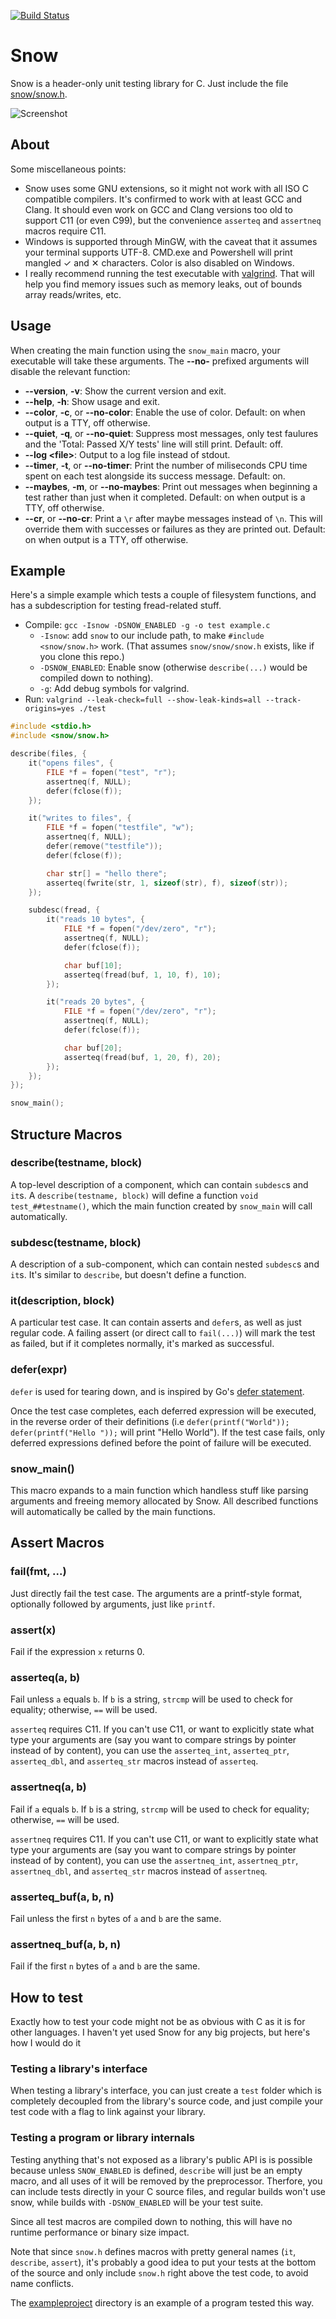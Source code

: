 [![Build Status](https://travis-ci.org/mortie/snow.svg?branch=master)](https://travis-ci.org/mortie/snow)

# Snow

Snow is a header-only unit testing library for C. Just include the file
[snow/snow.h](https://github.com/mortie/snow/blob/v1.2.0/snow/snow.h).

![Screenshot](https://raw.githubusercontent.com/mortie/snow/master/img/screenshot.png)

## About

Some miscellaneous points:

* Snow uses some GNU extensions, so it might not work with all
  ISO C compatible compilers. It's confirmed to work with at least GCC and
  Clang. It should even work on GCC and Clang versions too old to support C11
  (or even C99), but the convenience `asserteq` and `assertneq` macros require
  C11.
* Windows is supported through MinGW, with the caveat that it assumes your
  terminal supports UTF-8. CMD.exe and Powershell will print mangled ✓ and ✕
  characters. Color is also disabled on Windows.
* I really recommend running the test executable with
  [valgrind](http://valgrind.org/). That will help you find memory issues such
  as memory leaks, out of bounds array reads/writes, etc.

## Usage

When creating the main function using the `snow_main` macro, your executable
will take these arguments. The **--no-** prefixed arguments will disable the
relevant function:

* **--version**, **-v**: Show the current version and exit.
* **--help**, **-h**: Show usage and exit.
* **--color**, **-c**, or **--no-color**: Enable the use of color.
  Default: on when output is a TTY, off otherwise.
* **--quiet**, **-q**, or **--no-quiet**: Suppress most messages, only test faulures
  and the 'Total: Passed X/Y tests' line will still print.
  Default: off.
* **--log \<file\>**: Output to a log file instead of stdout.
* **--timer**, **-t**, or **--no-timer**: Print the number of miliseconds CPU time
  spent on each test alongside its success message.
  Default: on.
* **--maybes**, **-m**, or **--no-maybes**: Print out messages when beginning a test
  rather than just when it completed.
  Default: on when output is a TTY, off otherwise.
* **--cr**, or **--no-cr**: Print a `\r` after maybe messages instead of `\n`. This
  will override them with successes or failures as they are printed out.
  Default: on when output is a TTY, off otherwise.

## Example

Here's a simple example which tests a couple of filesystem functions, and has a
subdescription for testing fread-related stuff.

* Compile: `gcc -Isnow -DSNOW_ENABLED -g -o test example.c`
	* `-Isnow`: add `snow` to our include path, to make `#include <snow/snow.h>`
	  work. (That assumes `snow/snow/snow.h` exists, like if you clone this repo.)
	* `-DSNOW_ENABLED`: Enable snow (otherwise `describe(...)` would be
	  compiled down to nothing).
	* `-g`: Add debug symbols for valgrind.
* Run: `valgrind --leak-check=full --show-leak-kinds=all --track-origins=yes ./test`

``` C
#include <stdio.h>
#include <snow/snow.h>

describe(files, {
	it("opens files", {
		FILE *f = fopen("test", "r");
		assertneq(f, NULL);
		defer(fclose(f));
	});

	it("writes to files", {
		FILE *f = fopen("testfile", "w");
		assertneq(f, NULL);
		defer(remove("testfile"));
		defer(fclose(f));

		char str[] = "hello there";
		asserteq(fwrite(str, 1, sizeof(str), f), sizeof(str));
	});

	subdesc(fread, {
		it("reads 10 bytes", {
			FILE *f = fopen("/dev/zero", "r");
			assertneq(f, NULL);
			defer(fclose(f));

			char buf[10];
			asserteq(fread(buf, 1, 10, f), 10);
		});

		it("reads 20 bytes", {
			FILE *f = fopen("/dev/zero", "r");
			assertneq(f, NULL);
			defer(fclose(f));

			char buf[20];
			asserteq(fread(buf, 1, 20, f), 20);
		});
	});
});

snow_main();
```

## Structure Macros

### describe(testname, block)

A top-level description of a component, which can contain `subdesc`s and `it`s.
A `describe(testname, block)` will define a function `void test_##testname()`,
which the main function created by `snow_main` will call automatically.

### subdesc(testname, block)

A description of a sub-component, which can contain nested `subdesc`s and
`it`s. It's similar to `describe`, but doesn't define a function.

### it(description, block)

A particular test case. It can contain asserts and `defer`s, as well as just
regular code. A failing assert (or direct call to `fail(...)`) will mark the
test as failed, but if it completes normally, it's marked as successful.

### defer(expr)

`defer` is used for tearing down, and is inspired by Go's [defer
statement](https://gobyexample.com/defer).

Once the test case completes, each deferred expression will be executed, in the
reverse order of their definitions (i.e `defer(printf("World"));
defer(printf("Hello "));` will print "Hello World"). If the test case fails,
only deferred expressions defined before the point of failure will be executed.

### snow\_main()

This macro expands to a main function which handless stuff like parsing
arguments and freeing memory allocated by Snow. All described functions will
automatically be called by the main functions.

## Assert Macros

### fail(fmt, ...)

Just directly fail the test case. The arguments are a printf-style format,
optionally followed by arguments, just like `printf`.

### assert(x)

Fail if the expression `x` returns 0.

### asserteq(a, b)

Fail unless `a` equals `b`. If `b` is a string, `strcmp` will be used to check
for equality; otherwise, `==` will be used.

`asserteq` requires C11.
If you can't use C11, or want to explicitly state what type your arguments are
(say you want to compare strings by pointer instead of by content), you
can use the `asserteq_int`, `asserteq_ptr`, `asserteq_dbl`, and `asserteq_str`
macros instead of `asserteq`.

### assertneq(a, b)

Fail if `a` equals `b`. If `b` is a string, `strcmp` will be used to check
for equality; otherwise, `==` will be used.

`assertneq` requires C11.
If you can't use C11, or want to explicitly state what type your arguments are
(say you want to compare strings by pointer instead of by content), you
can use the `assertneq_int`, `assertneq_ptr`, `assertneq_dbl`, and `asserteq_str`
macros instead of `assertneq`.

### asserteq\_buf(a, b, n)

Fail unless the first `n` bytes of `a` and `b` are the same.

### assertneq\_buf(a, b, n)

Fail if the first `n` bytes of `a` and `b` are the same.

## How to test

Exactly how to test your code might not be as obvious with C as it is for other
languages. I haven't yet used Snow for any big projects, but here's how I would
do it

### Testing a library's interface

When testing a library's interface, you can just create a `test` folder which
is completely decoupled from the library's source code, and just compile your
test code with a flag to link against your library.

### Testing a program or library internals

Testing anything that's not exposed as a library's public API is is possible
because unless `SNOW_ENABLED` is defined, `describe` will just be an empty
macro, and all uses of it will be removed by the preprocessor. Therfore, you
can include tests directly in your C source files, and regular builds won't
use snow, while builds with `-DSNOW_ENABLED` will be your test suite.

Since all test macros are compiled down to nothing, this will have no runtime
performance or binary size impact.

Note that since `snow.h` defines macros with pretty general names (`it`,
`describe`, `assert`), it's probably a good idea to put your tests at the
bottom of the source and only include `snow.h` right above the test code, to
avoid name conflicts.

The [exampleproject](https://github.com/mortie/snow/blob/master/exampleproject)
directory is an example of a program tested this way.
